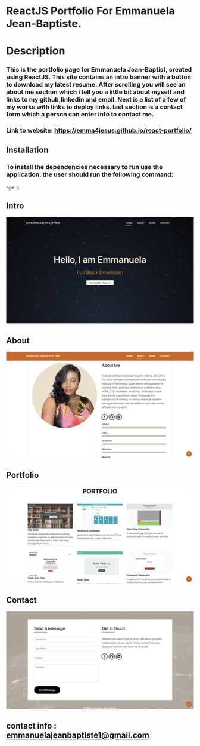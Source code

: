 #  ReactJS Portfolio For Emmanuela Jean-Baptiste.


# Description

### This is the portfolio page for Emmanuela Jean-Baptist, created using ReactJS. This site contains an intro banner with a button to download my latest resume. After scrolling you will see an about me section which i tell you a little bit about myself and links to my github,linkedin and email. Next is a list of a few of my works with links to deploy links. last section is a contact form which a person can enter info to contact me.



### Link to website: https://emma4jesus.github.io/react-portfolio/

## Installation

### To install the dependencies necessary to run use the application, the user should run the following command:

`npm i`
## Intro
![Intro](src/img/intro.png)

## About 
![About Page](src/img/aboutme.png)

## Portfolio 

![Portfolio Page](src/img/portolio.png)


## Contact

![Contact Page](src/img/contact.png)


## contact info : emmanuelajeanbaptiste1@gmail.com
